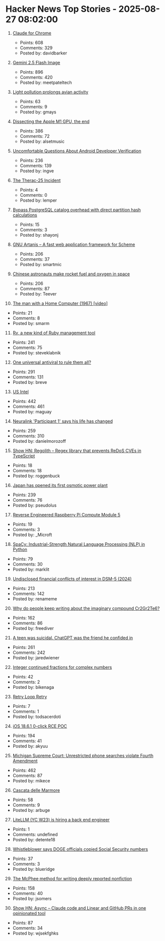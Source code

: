 # Hacker News Top Stories - 2025-08-27 08:02:00

1. [Claude for Chrome](https://www.anthropic.com/news/claude-for-chrome)
   - Points: 608
   - Comments: 329
   - Posted by: davidbarker

2. [Gemini 2.5 Flash Image](https://developers.googleblog.com/en/introducing-gemini-2-5-flash-image/)
   - Points: 896
   - Comments: 420
   - Posted by: meetpateltech

3. [Light pollution prolongs avian activity](https://gizmodo.com/birds-across-the-world-are-singing-all-day-for-a-disturbing-reason-2000646257)
   - Points: 63
   - Comments: 9
   - Posted by: gmays

4. [Dissecting the Apple M1 GPU, the end](https://rosenzweig.io/blog/asahi-gpu-part-n.html)
   - Points: 386
   - Comments: 72
   - Posted by: alsetmusic

5. [Uncomfortable Questions About Android Developer Verification](https://commonsware.com/blog/2025/08/26/uncomfortable-questions-android-developer-verification.html)
   - Points: 236
   - Comments: 139
   - Posted by: ingve

6. [The Therac-25 Incident](https://thedailywtf.com/articles/the-therac-25-incident)
   - Points: 4
   - Comments: 0
   - Posted by: lemper

7. [Bypass PostgreSQL catalog overhead with direct partition hash calculations](https://www.shayon.dev/post/2025/221/bypass-postgresql-catalog-overhead-with-direct-partition-hash-calculations/)
   - Points: 15
   - Comments: 3
   - Posted by: shayonj

8. [GNU Artanis – A fast web application framework for Scheme](https://artanis.dev/index.html)
   - Points: 206
   - Comments: 37
   - Posted by: smartmic

9. [Chinese astronauts make rocket fuel and oxygen in space](https://www.livescience.com/space/space-exploration/chinese-astronauts-make-rocket-fuel-and-oxygen-in-space-using-1st-of-its-kind-artificial-photosynthesis)
   - Points: 206
   - Comments: 87
   - Posted by: Teever

10. [The man with a Home Computer (1967) [video]](https://www.youtube.com/watch?v=w6Ka42eyudA)
   - Points: 21
   - Comments: 8
   - Posted by: smarm

11. [Rv, a new kind of Ruby management tool](https://andre.arko.net/2025/08/25/rv-a-new-kind-of-ruby-management-tool/)
   - Points: 241
   - Comments: 75
   - Posted by: steveklabnik

12. [One universal antiviral to rule them all?](https://www.cuimc.columbia.edu/news/one-universal-antiviral-rule-them-all)
   - Points: 291
   - Comments: 131
   - Posted by: breve

13. [US Intel](https://stratechery.com/2025/u-s-intel/)
   - Points: 442
   - Comments: 461
   - Posted by: maguay

14. [Neuralink 'Participant 1' says his life has changed](https://fortune.com/2025/08/23/neuralink-participant-1-noland-arbaugh-18-months-post-surgery-life-changed-elon-musk/)
   - Points: 259
   - Comments: 310
   - Posted by: danielmorozoff

15. [Show HN: Regolith – Regex library that prevents ReDoS CVEs in TypeScript](https://github.com/JakeRoggenbuck/regolith)
   - Points: 18
   - Comments: 18
   - Posted by: roggenbuck

16. [Japan has opened its first osmotic power plant](https://www.theguardian.com/world/2025/aug/25/japan-osmotic-power-plant-fukuoka)
   - Points: 239
   - Comments: 76
   - Posted by: pseudolus

17. [Reverse Engineered Raspberry Pi Compute Module 5](https://github.com/schlae/cm5-reveng)
   - Points: 19
   - Comments: 3
   - Posted by: _Microft

18. [SpaCy: Industrial-Strength Natural Language Processing (NLP) in Python](https://github.com/explosion/spaCy)
   - Points: 79
   - Comments: 30
   - Posted by: marklit

19. [Undisclosed financial conflicts of interest in DSM-5 (2024)](https://www.bmj.com/content/384/bmj-2023-076902)
   - Points: 213
   - Comments: 142
   - Posted by: renameme

20. [Why do people keep writing about the imaginary compound Cr2Gr2Te6?](https://www.righto.com/2025/08/Cr2Ge2Te6-not-Cr2Gr2Te6.html)
   - Points: 162
   - Comments: 86
   - Posted by: freediver

21. [A teen was suicidal. ChatGPT was the friend he confided in](https://www.nytimes.com/2025/08/26/technology/chatgpt-openai-suicide.html)
   - Points: 261
   - Comments: 242
   - Posted by: jaredwiener

22. [Integer continued fractions for complex numbers](https://arxiv.org/abs/2508.15078)
   - Points: 42
   - Comments: 2
   - Posted by: bikenaga

23. [Retry Loop Retry](https://matklad.github.io/2025/08/23/retry-loop-retry.html)
   - Points: 7
   - Comments: 1
   - Posted by: todsacerdoti

24. [iOS 18.6.1 0-click RCE POC](https://github.com/b1n4r1b01/n-days/blob/main/CVE-2025-43300.md)
   - Points: 194
   - Comments: 41
   - Posted by: akyuu

25. [Michigan Supreme Court: Unrestricted phone searches violate Fourth Amendment](https://reclaimthenet.org/michigan-supreme-court-rules-phone-search-warrants-must-be-specific)
   - Points: 462
   - Comments: 87
   - Posted by: mikece

26. [Cascata delle Marmore](https://en.wikipedia.org/wiki/Cascata_delle_Marmore)
   - Points: 58
   - Comments: 9
   - Posted by: arbuge

27. [LiteLLM (YC W23) is hiring a back end engineer](https://www.ycombinator.com/companies/litellm/jobs/6uvoBp3-founding-backend-engineer)
   - Points: 1
   - Comments: undefined
   - Posted by: detente18

28. [Whistleblower says DOGE officials copied Social Security numbers](https://www.npr.org/2025/08/26/nx-s1-5517977/social-security-doge-privacy)
   - Points: 37
   - Comments: 3
   - Posted by: blueridge

29. [The McPhee method for writing deeply reported nonfiction](https://jsomers.net/blog/the-mcphee-method)
   - Points: 158
   - Comments: 40
   - Posted by: jsomers

30. [Show HN: Async – Claude code and Linear and GitHub PRs in one opinionated tool](https://github.com/bkdevs/async-server)
   - Points: 87
   - Comments: 34
   - Posted by: wjsekfghks

